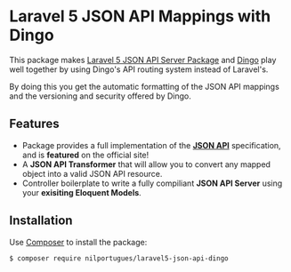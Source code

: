 # Laravel 5 JSON API Mappings with Dingo


This package makes [Laravel 5 JSON API Server Package](https://github.com/nilportugues/laravel5-jsonapi)  and [Dingo](https://github.com/dingo/api) play well together by using Dingo's API routing system instead of Laravel's.

By doing this you get the automatic formatting of the JSON API mappings and the versioning and security offered by Dingo.


## Features 

- Package provides a full implementation of the **[JSON API](https://github.com/json-api/json-api)** specification, and is **featured** on the official site!
- A **JSON API Transformer** that will allow you to convert any mapped object into a valid JSON API resource.
- Controller boilerplate to write a fully compiliant **JSON API Server** using your **exisiting Eloquent Models**.

## Installation

Use [Composer](https://getcomposer.org) to install the package:

```
$ composer require nilportugues/laravel5-json-api-dingo
```
